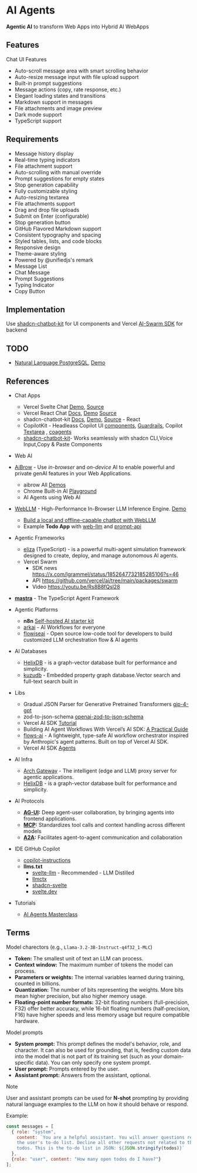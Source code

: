 # AI Agents

**Agentic AI** to transform  Web Apps into Hybrid AI WebApps

## Features

Chat UI Features

- Auto-scroll message area with smart scrolling behavior
- Auto-resize message input with file upload support
- Built-in prompt suggestions
- Message actions (copy, rate response, etc.)
- Elegant loading states and transitions
- Markdown support in messages
- File attachments and image preview
- Dark mode support
- TypeScript support

## Requirements

- Message history display
- Real-time typing indicators
- File attachment support
- Auto-scrolling with manual override
- Prompt suggestions for empty states
- Stop generation capability
- Fully customizable styling
- Auto-resizing textarea
- File attachments support
- Drag and drop file uploads
- Submit on Enter (configurable)
- Stop generation button
- GitHub Flavored Markdown support
- Consistent typography and spacing
- Styled tables, lists, and code blocks
- Responsive design
- Theme-aware styling
- Powered by @unifiedjs's remark
- Message List
- Chat Message
- Prompt Suggestions
- Typing Indicator
- Copy Button

## Implementation

Use [shadcn-chatbot-kit](https://github.com/Blazity/shadcn-chatbot-kit) for UI components and Vercel [AI-Swarm SDK](https://github.com/vercel/ai/tree/main/packages/swarm) for backend

## TODO

- [Natural Language PostgreSQL](https://github.com/vercel-labs/natural-language-postgres), [Demo](https://natural-language-postgres.vercel.app/)

## References

- Chat Apps
  - Vercel Svelte Chat [Demo](https://ai-chatbot-svelte.vercel.sh/), [Source](https://github.com/vercel/ai-chatbot-svelte)
  - Vercel React Chat [Docs](https://chat-sdk.dev/), [Demo](https://ai-chatbot-svelte.vercel.sh/) [Source](https://github.com/vercel/ai-chatbot)
  - shadcn-chatbot-kit [Docs](https://shadcn-chatbot-kit.vercel.app/docs), [Demo](https://shadcn-chatbot-kit.vercel.app/), [Source](https://github.com/Blazity/shadcn-chatbot-kit) - React
  - CopilotKit - Headleass Copilot UI [components](https://docs.copilotkit.ai/guides/custom-look-and-feel/built-in-ui-components), [Guardrails](https://docs.copilotkit.ai/guides/guardrails), Copilot [Textarea](https://docs.copilotkit.ai/guides/copilot-textarea) , [coagents](https://www.copilotkit.ai/coagents/)
  - [shadcn-chatbot-kit](https://github.com/Blazity/shadcn-chatbot-kit)- Works seamlessly with shadcn CLI,Voice Input,Copy & Paste Components

- Web AI
- [AiBrow](https://aibrow.ai/) - Use *in-browser* and *on-device* AI to enable powerful and private genAI features in your Web Applications.
  - aibrow All [Demos](https://aibrow.ai/demo.html)
  - Chrome Built-in AI [Playground](https://ai.zaps.dev/)
  - AI Agents using Web AI
- [WebLLM](https://webllm.mlc.ai/) - High-Performance In-Browser LLM Inference Engine. [Demo](https://chat.webllm.ai/)
  - [Build a local and offline-capable chatbot with WebLLM](https://web.dev/articles/ai-chatbot-webllm)
  - Example **Todo App** with [web-llm](https://github.com/christianliebel/todo-ai/tree/web-llm) and [prompt-api](https://github.com/christianliebel/todo-ai/tree/prompt-api)

- Agentic Frameworks
  - [eliza](https://elizaos.github.io/eliza/) (TypeScript) - is a powerful multi-agent simulation framework designed to create, deploy, and manage autonomous AI agents.
  - Vercel Swarm
    - SDK news <https://x.com/lgrammel/status/1852647732185285106?s=46>
    - API <https://github.com/vercel/ai/tree/main/packages/swarm>
    - Video <https://youtu.be/Rs8B8fQsl28>
- [**mastra**](https://mastra.ai/) - The TypeScript Agent Framework

- Agentic Platforms
  - **n8n** [Self-hosted AI starter kit](https://github.com/coleam00/ai-agents-masterclass/tree/main/local-ai-packaged)
  - [arkai](https://arkai.app/) - AI Workflows for everyone
  - [flowiseai](https://flowiseai.com/) - Open source low-code tool for developers to build customized LLM orchestration flow & AI agents

- AI Databases
  - [HelixDB](https://github.com/HelixDB/helix-db) - is a graph-vector database built for performance and simplicity.
  - [kuzudb](https://github.com/kuzudb/kuzu) - Embedded property graph database.Vector search and full-text search built in

- Libs
  - Gradual JSON Parser for Generative Pretrained Transformers [gjp-4-gpt](https://github.com/JacksonKearl/gjp-4-gpt)
  - zod-to-json-schema [openai-zod-to-json-schema](https://github.com/transitive-bullshit/openai-zod-to-json-schema)
  - Vercel AI SDK [Tutorial](https://www.aihero.dev/vercel-ai-sdk-tutorial)
  - Building AI Agent Workflows With Vercel’s AI SDK: [A Practical Guide](https://www.callstack.com/blog/building-ai-agent-workflows-with-vercels-ai-sdk-a-practical-guide)
  - [flows-ai](https://flows-ai.callstack.com/) - A lightweight, type-safe AI workflow orchestrator inspired by Anthropic's agent patterns. Built on top of Vercel AI SDK.
  - Vercel AI SDK [Agents](https://sdk.vercel.ai/docs/foundations/agents)

- AI Infra
  - [Arch Gateway](https://github.com/katanemo/archgw) - The intelligent (edge and LLM) proxy server for agentic applications.
  - [HelixDB](https://github.com/HelixDB/helix-db) - is a graph-vector database built for performance and simplicity.

- AI Protocols
  - **[AG-UI](https://docs.ag-ui.com/introduction):** Deep agent-user collaboration, by bringing agents into frontend applications.
  - **[MCP](https://modelcontextprotocol.io/introduction):** Standardizes tool calls and context handling across different models
  - **[A2A](https://google.github.io/A2A/):** Facilitates agent-to-agent communication and collaboration

- IDE GitHub Copilot
  - [copilot-instructions](https://copilot-instructions.md/)
  - **llms.txt**
    - [svelte-llm](https://svelte-llm.khromov.se/) - Recommended - LLM Distilled
    - [llmctx](https://llmctx.com/)
    - [shadcn-svelte](https://llmctx.com/shadcn-svelte)
    - [svelte.dev](https://svelte.dev/docs/llms)

- Tutorials
  - [AI Agents Masterclass](https://github.com/coleam00/ai-agents-masterclass)

## Terms

Model charectors (e.g., `Llama-3.2-3B-Instruct-q4f32_1-MLC`)

- **Token:** The smallest unit of text an LLM can process.
- **Context window:** The maximum number of tokens the model can process.
- **Parameters or weights:** The internal variables learned during training, counted in billions.
- **Quantization:** The number of bits representing the weights. More bits mean higher precision, but also higher memory usage.
- **Floating-point number formats:** 32-bit floating numbers (full-precision, F32) offer better accuracy, while 16-bit floating numbers (half-precision, F16) have higher speeds and less memory usage but require compatible hardware.

Model prompts

- **System prompt:** This prompt defines the model's behavior, role, and character. It can also be used for grounding, that is, feeding custom data into the model that is not part of its training set (such as your domain-specific data). You can only specify one system prompt.
- **User prompt:** Prompts entered by the user.
- **Assistant prompt:** Answers from the assistant, optional.

> [!NOTE]
> User and assistant prompts can be used for **N-shot** prompting by providing natural language examples to the LLM on how it should behave or respond.

Example:

```js
const messages = [
  { role: "system",
    content: `You are a helpful assistant. You will answer questions related to
    the user's to-do list. Decline all other requests not related to the user's
    todos. This is the to-do list in JSON: ${JSON.stringify(todos)}`
  },
  {role: "user", content: "How many open todos do I have?"}
];
```
